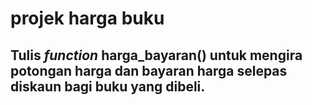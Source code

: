 # projek harga buku
<h2>Tulis <i>function</i> <strong>harga_bayaran()</strong> untuk mengira potongan harga dan bayaran harga selepas diskaun bagi buku yang dibeli.</h2>
